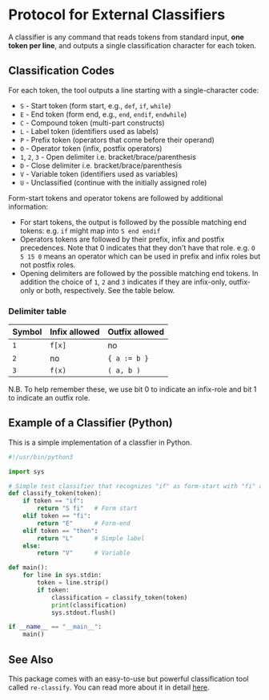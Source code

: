 # Protocol for External Classifiers

A classifier is any command that reads tokens from standard input, **one token
per line**, and outputs a single classification character for each token.


## Classification Codes

For each token, the tool outputs a line starting with a single-character code:

- `S` - Start token (form start, e.g., `def`, `if`, `while`)
- `E` - End token (form end, e.g., `end`, `endif`, `endwhile`)
- `C` - Compound token (multi-part constructs)
- `L` - Label token (identifiers used as labels)
- `P` - Prefix token (operators that come before their operand)
- `O` - Operator token (infix, postfix operators)
- `1`, `2`, `3` - Open delimiter i.e. bracket/brace/parenthesis
- `D` - Close delimiter i.e. bracket/brace/parenthesis
- `V` - Variable token (identifiers used as variables)
- `U` - Unclassified (continue with the initially assigned role)

Form-start tokens and operator tokens are followed by additional information:

- For start tokens, the output is followed by the possible matching end tokens:
  e.g. `if` might map into `S end endif`
- Operators tokens are followed by their prefix, infix and postfix
  precedences. Note that 0 indicates that they don't have that role.
  e.g. `O 5 15 0` means an operator which can be used in prefix and
  infix roles but not postfix roles.
- Opening delimiters are followed by the possible matching end tokens. In
  addition the choice of `1`, `2` and `3` indicates if they are infix-only,
  outfix-only or both, respectively. See the table below.

### Delimiter table

| Symbol | Infix allowed | Outfix allowed |
|--------|---------------|----------------|
| `1`    | `f[x]`        | no             |
| `2`    | no            | `{ a := b }`   |
| `3`    | `f(x)`        | `( a, b )`     |

N.B. To help remember these, we use bit 0 to indicate an infix-role and bit 1 to
indicate an outfix role.

## Example of a Classifier (Python)

This is a simple implementation of a classfier in Python.

```py
#!/usr/bin/python3

import sys

# Simple test classifier that recognizes "if" as form-start with "fi" as end token
def classify_token(token):
    if token == "if":
        return "S fi"   # Form start
    elif token == "fi":
        return "E"      # Form-end
    elif token == "then":
        return "L"      # Simple label
    else:
        return "V"      # Variable

def main():
    for line in sys.stdin:
        token = line.strip()
        if token:
            classification = classify_token(token)
            print(classification)
            sys.stdout.flush()

if __name__ == "__main__":
    main()
```

## See Also

This package comes with an easy-to-use but powerful classification tool 
called `re-classify`. You can read more about it in detail [here](../cmd/re-classify/README.md).
